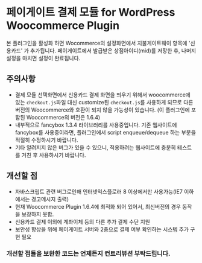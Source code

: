 # 페이게이트 결제 모듈 for WordPress Woocommerce Plugin

본 플러그인을 활성화 하면 Wocommerce의 설정화면에서 지불게이트웨이 항목에 '신용카드' 가 추가됩니다. 페이게이트에서 발급받은 상점아이디(mid)를 저장한 후, 나머지 설정을 마치면 설정이 완료됩니다. 

## 주의사항

* 결제 모듈 선택화면에서 신용카드 결제 화면을 띄우기 위해서 woocommerce에 있는 `checkout.js`파일 대신 customize된 `checkout.js`를 사용하게 되므로 다른 버전의 Woocommerce와 호환이 되지 않을 가능성이 있습니다. (이 플러그인에 포함된 Woocommerce의 버전은 1.6.4) 
* 내부적으로 fancybox 1.3.4 라이브러리를 사용중입니다. 기존 웹사이트에 fancybox를 사용중이라면, 플러그인에서 script enqueue/dequeue 하는 부분을 적절히 수정하시기 바랍니다.
* 기타 알려지지 않은 버그가 있을 수 있으니, 적용하려는 웹사이트에 충분히 테스트를 거친 후 사용하시기 바랍니다.

## 개선할 점

* 자바스크립트 관련 버그로인해 인터넷익스플로러 8 이상에서만 사용가능(IE7 이하에서는 경고메시지 출력)
* 현재 Woocommerce Plugin 1.6.4에 최적화 되어 있어서, 최신버전의 경우 동작을 보장하지 못함. 
* 신용카드 결제 이외에 계좌이체 등의 다른 추가 결제 수단 지원
 * 보안성 향상을 위해 페이게이트 서버와 2중으로 결제 여부 확인하는 시스템 추가 구현 필요


### 개선할 점들을 보완한 코드는 언제든지 컨트리뷰션 부탁드립니다.